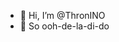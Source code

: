 - 👋 Hi, I’m @ThronINO
- 👀 So ooh-de-la-di-do

<!---
ThronINO/ThronINO is a ✨ special ✨ repository because its `README.md` (this file) appears on your GitHub profile.
You can click the Preview link to take a look at your changes.
--->
